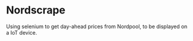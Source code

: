 # Nordscrape
Using selenium to get day-ahead prices from Nordpool, to be displayed on a IoT device.
